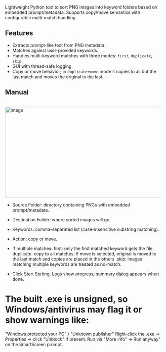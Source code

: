 Lightweight Python tool to sort PNG images into keyword folders based on embedded prompt/metadata. Supports copy/move semantics with configurable multi-match handling.

## Features
- Extracts prompt-like text from PNG metadata.
- Matches against user-provided keywords.
- Handles multi-keyword matches with three modes: `first`, `duplicate`, `skip`.
- GUI with thread-safe logging.
- Copy or move behavior; in `duplicate+move` mode it copies to all but the last match and moves the original to the last.

## Manual
<br>
<img width="592" height="294" alt="image" src="https://github.com/user-attachments/assets/40b6efa6-d504-4620-9c3e-41d881a12a86" />

- Source Folder: directory containing PNGs with embedded prompt/metadata.
- Destination Folder: where sorted images will go.
    
- Keywords: comma-separated list (case-insensitive substring matching).

- Action: copy or move.

- If multiple matches:
    first: only the first matched keyword gets the file.
    duplicate: copy to all matches; if move is selected, original is moved to the last match and copies are placed in the others.
    skip: images matching multiple keywords are treated as no-match.

- Click Start Sorting. Logs show progress; summary dialog appears when done.



# The built .exe is unsigned, so Windows/antivirus may flag it or show warnings like:

"Windows protected your PC" / "Unknown publisher"
Right-click the .exe → Properties → click "Unblock" if present.
Run via "More info" → Run anyway" on the SmartScreen prompt.
